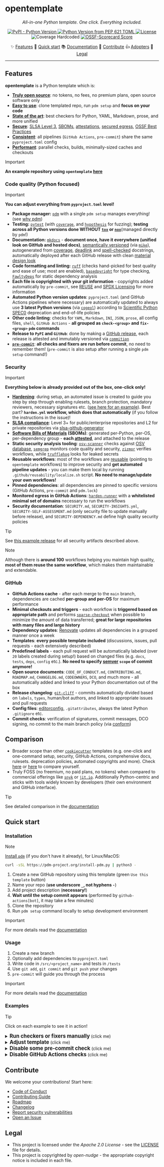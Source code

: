<!--
SPDX-FileCopyrightText: © 2025 open-nudge <https://github.com/open-nudge>
SPDX-FileContributor: szymonmaszke <github@maszke.co>

SPDX-License-Identifier: Apache-2.0
-->

# opentemplate

<!-- mkdocs remove start -->

<!-- vale off -->

<!-- pyml disable-num-lines 30 line-length-->

<p align="center">
    <em>All-in-one Python template. One click. Everything included.</em>
</p>

<div align="center">

<a href="https://pypi.org/project/opentemplate">![PyPI - Python Version](https://img.shields.io/pypi/v/opentemplate?style=for-the-badge&label=release&labelColor=grey&color=blue)
</a>
<a href="https://pypi.org/project/opentemplate">![Python Version from PEP 621 TOML](https://img.shields.io/python/required-version-toml?tomlFilePath=https%3A%2F%2Fraw.githubusercontent.com%2Fopen-nudge%2Fopentemplate%2Fmain%2Fpyproject.toml&style=for-the-badge&label=python&labelColor=grey&color=blue)
</a>
<a href="https://opensource.org/licenses/Apache-2.0">![License](https://img.shields.io/badge/License-Apache_2.0-blue?style=for-the-badge)
</a>
<a>![Coverage Hardcoded](https://img.shields.io/badge/coverage-100%25-green?style=for-the-badge)
</a>
<a href="https://scorecard.dev/viewer/?uri=github.com/open-nudge/opentemplate">![OSSF-Scorecard Score](https://img.shields.io/ossf-scorecard/github.com/open-nudge/opentemplate?style=for-the-badge&label=OSSF)
</a>

</div>

<p align="center">
✨ <a href="#features">Features</a>
🚀 <a href="#quick-start">Quick start</a>
📚 <a href="https://open-nudge.github.io/opentemplate">Documentation</a>
🤝 <a href="#contribute">Contribute</a>
👍 <a href="https://github.com/open-nudge/opentemplate/blob/main/ADOPTERS.md">Adopters</a>
📜 <a href="#legal">Legal</a>
</p>

______________________________________________________________________

<!-- mkdocs remove end -->

## Features

__opentemplate__ is a Python template which is:

- [__Truly open source__](https://open-nudge.github.io/opentemplate/template/about/philosophy):
    no tokens, no fees, no premium plans, open source software only
- [__Easy to use__](https://open-nudge.github.io/opentemplate/template/quickstart/usage):
    clone templated repo, run `pdm setup` and __focus on your code__
- [__State of the art__](https://open-nudge.github.io/opentemplate/template/details):
    best checkers for Python, YAML, Markdown, prose, and more unified
- [__Secure__](https://open-nudge.github.io/opentemplate/template/details/security):
    [SLSA Level 3](https://slsa.dev/spec/v1.0-rc1/levels), [SBOMs](https://www.cisa.gov/sbom),
    [attestations](https://docs.github.com/en/actions/security-for-github-actions/using-artifact-attestations/using-artifact-attestations-to-establish-provenance-for-builds),
    [secured egress](https://github.com/step-security/harden-runner),
    [OSSF Best Practices](https://github.com/ossf/scorecard)
- [__Consistent__](https://open-nudge.github.io/opentemplate/template/configuration/basic):
    all pipelines (`GitHub Actions`, `pre-commit`)
    share the same `pyproject.toml` config
- [__Performant__](https://open-nudge.github.io/opentemplate/template/details/github-actions):
    parallel checks, builds, minimally-sized caches and checkouts

> [!IMPORTANT]
> __An example repository using `opentemplate`
> [here](https://github.com/open-nudge/cogeol)__

<!-- vale on -->

### Code quality (Python focused)

> [!IMPORTANT]
> __You can adjust everything from `pyproject.toml` level!__

- __Package manager:__ [`pdm`](https://pdm-project.org/en/latest/)
    with a single `pdm setup` manages everything!
    (see [why pdm](https://open-nudge.github.io/opentemplate/latest/template/about/faq/#why-use-pdm-instead-of-uv))
- __Testing:__ [`pytest`](https://docs.pytest.org/en/stable/)
    (with [`coverage`](https://coverage.readthedocs.io/en/7.9.1/),
    and [`hypothesis`](https://hypothesis.readthedocs.io/en/latest/) for
    fuzzing); __testing across all Python versions
    done WITHOUT [`tox`](https://tox.wiki/en/4.27.0/)
    or [`nox`](https://nox.thea.codes/en/stable/)__(managed directly by `pdm`!)
- __Documentation:__ [`mkdocs`](https://www.mkdocs.org/) -
    __document once, have it everywhere (unified look on GitHub and hosted docs)__,
    [semantically versioned](https://semver.org/)
    (via [`mike`](https://github.com/jimporter/mike)),
    autogenerated from
    [coverage](https://github.com/econchick/interrogate),
    [deadlink](https://github.com/AlexanderDokuchaev/md-dead-link-check)
    and [spell-checked](https://github.com/codespell-project/codespell) docstrings,
    automatically deployed after each GitHub release with clean
    [material design look](https://github.com/squidfunk/mkdocs-material)
- __Code formatting and linting:__ [`ruff`](https://github.com/astral-sh/ruff)
    (checks hand-picked for best quality and ease of use; most are enabled),
    [`basedpyright`](https://github.com/DetachHead/basedpyright)
    for type checking, [`FawltyDeps`](https://github.com/tweag/FawltyDeps)
    for static dependency analysis
- __Each file is copyrighted with your git information__ -
    copyrights added automatically by `pre-commit`,
    see [REUSE](https://reuse.readthedocs.io/en/stable/) and
    [SPDX Licensing](https://spdx.dev/learn/handling-license-info/)
    for more information
- __Automated Python version updates__: `pyproject.toml`
    (and GitHub Actions pipelines where necessary)
    are automatically updated to always use __3 latest Python
    versions__ (via [`cogeol`](https://pypi.org/project/cogeol/))
    according to [Scientific Python SPEC0](https://scientific-python.org/specs/spec-0000/)
    deprecation and end-of-life policies
- __Other code linting__: checks for `YAML`, `Markdown`, `INI`, `JSON`, `prose`,
    all config files, `shell`, `GitHub Actions` -
    __all grouped as `check-<group>` and `fix-<group>` `pdm` commands__
- __Release to `PyPI` and `GitHub`__: done by making a
    [GitHub release](https://docs.github.com/en/repositories/releasing-projects-on-github/about-releases),
    each release is attested and immutably versioned via
    [`commition`](https://pypi.org/project/commition/)
- [__`pre-commit`__](https://pre-commit.com/): __all checks and fixers are run
    before commit__, no need to remember them!
    (`pre-commit` is also setup after running a single `pdm setup` command!)

### Security

> [!IMPORTANT]
> __Everything below is already provided out of the box, one-click only!__

- [__Hardening__](https://open-nudge.github.io/opentemplate/latest/template/quickstart/installation/#hardening):
    during setup, an automated issue is created to guide you step by step
    through enabling rulesets, branch protection, mandatory reviewers,
    necessary signatures etc.
    ([see here for an example](https://github.com/open-nudge/opentemplate/issues/1)).
    Best part? __`harden.yml` workflow, which does that
    automatically__ (if you follow the instructions in the issue)!
- [__SLSA compliance__](https://slsa.dev/spec/v1.0-rc1/levels):
    Level 3+ for public/enterprise repositories
    and L2 for private repositories
    via [slsa-github-generator](https://github.com/slsa-framework/slsa-github-generator)
- __[Software Bills of Materials](https://www.cisa.gov/sbom) (SBOMs)__:
    generated per-Python, per-OS, per-dependency group -
    __each [attested](https://github.com/actions/attest)__,
    and attached to the release
- __Static security analysis tooling__: [`osv-scanner`](https://github.com/google/osv-scanner)
    checks against [OSV database](https://osv.dev/),
    [`semgrep`](https://semgrep.dev/) monitors code quality and security,
    [`zizmor`](https://github.com/zizmorcore/zizmor) verifies workflows,
    while [`trufflehog`](https://github.com/trufflesecurity/trufflehog)
    looks for leaked secrets
- __Reusable workflows__: most of the workflows are [reusable](https://docs.github.com/en/actions/sharing-automations/reusing-workflows)
    (pointing to `opentemplate` workflows) to improve security and
    __get automated pipeline updates__ - you can make them local by
    running `.github/reusability/localize.sh` script. __No need
    to manage/update your own workflows!__
- __Pinned dependencies__: all dependencies are pinned to specific versions
    (GitHub Actions, `pre-commit` and `pdm.lock`)
- __Monitored egress in GitHub Actions__: [`harden-runner`](https://github.com/step-security/harden-runner)
    with a __whitelisted minimal set of domains__ necessary to run the workflows
- __Security documentation__: `SECURITY.md`, `SECURITY-INSIGHTS.yml`,
    `SECURITY-SELF-ASSESSMENT.md` (only security file to update
    manually before release), and `SECURITY-DEPENDENCY.md`
    define high quality security policies

> [!TIP]
> See [this example release](https://github.com/open-nudge/opentemplate/releases/tag/v0.1.3)
> for all security artifacts described above.

> [!NOTE]
> Although there is __around 100__ workflows helping you
> maintain high quality, __most of them reuse the same workflow__,
> which makes them maintainable and extendable.

### GitHub

- __GitHub Actions cache__ - after each merge
    to the `main` branch, dependencies are cached __per-group and
    per-OS__ for maximum performance
- __Minimal checkouts and triggers__ - each workflow is
    __triggered based on appropriate path__ and performs
    [`sparse-checkout`](https://github.blog/open-source/git/bring-your-monorepo-down-to-size-with-sparse-checkout/)
    when possible to minimize the amount of data transferred;
    __great for large repositories with many files and large history__
- __Dependency updates__: [Renovate](https://docs.renovatebot.com/)
    updates all dependencies in a grouped manner once a week
- __Templates__: __every possible template included__ (discussions,
    issues, pull requests - each extensively described)
- __Predefined labels__ - each pull request will be automatically labeled
    (over `20` labels created during setup!) based on changed files
    (e.g. `docs`, `tests`, `deps`, `config` etc.).
    __No need to specify [semver](https://semver.org/) `scope`
    of commit anymore!__
- __Open source documents__: `CODE_OF_CONDUCT.md`,
    `CONTRIBUTING.md`, `ROADMAP.md`, `CHANGELOG.md`, `CODEOWNERS`, `DCO`,
    and much more - all automatically added and linked to your
    Python documentation out of the box
- __Release changelog__: [`git-cliff`](https://git-cliff.org/) - commits
    automatically divided based on `labels`, `types`, human/bot authors,
    and linked to appropriate issues and pull requests
- __Config files__: [editorconfig](https://editorconfig.org/), `.gitattributes`,
    always the latest Python `.gitignore` etc.
- __Commit checks__: verification of signatures, commit messages,
    DCO signing, no commit to the main branch policy
    (via [conform](https://github.com/siderolabs/conform))

## Comparison

- Broader scope than other [`cookiecutter`](https://github.com/cookiecutter/cookiecutter)
    templates (e.g. one-click and one-command setup, security,
    GitHub Actions, comprehensive docs, rulesets. deprecation policies,
    automated copyrights and more).
    Check [here](https://github.com/fpgmaas/cookiecutter-uv)
    or [here](https://github.com/audreyfeldroy/cookiecutter-pypackage)
    to compare yourself.
- Truly FOSS (no freemium, no paid plans, no tokens) when compared to commercial
    offerings like [`snyk`](https://snyk.io/) or
    [`jit.io`](https://www.jit.io/). Additionally Python-centric and sticks
    with tools widely known by developers (their own environment and
    GitHub interface).

> [!TIP]
> See detailed comparison in the
> [documentation](https://open-nudge.github.io/opentemplate/latest/template/about/comparison/)

## Quick start

### Installation

> [!NOTE]
> [Install `pdm`](https://pdm-project.org/en/latest/#recommended-installation-method)
> (if you don't have it already), for Linux/MacOS:

```sh
curl -sSL https://pdm-project.org/install-pdm.py | python3 -
```

1. Create a new GitHub repository using this template
    (green `Use this template` button)
1. Name your repo (__use underscore `_`, not hyphens `-`__)
1. Add project description (__necessary!__)
1. __Wait until the setup commit appears__
    (performed by `github-actions[bot]`, it may take a few minutes)
1. Clone the repository
1. Run `pdm setup` command locally to setup development environment

> [!IMPORTANT]
> For more details read the
> [documentation](https://open-nudge.github.io/opentemplate/template/quickstart/installation)

### Usage

1. Create a new branch
1. Optionally add dependencies to `pyproject.toml`
1. Write code in `/src/<project_name>` and tests in `/tests`
1. Use `git add`, `git commit` and `git push` your changes
1. `pre-commit` will guide you through the process

> [!IMPORTANT]
> For more details read the
> [documentation](https://open-nudge.github.io/opentemplate/template/quickstart/usage)

### Examples

> [!TIP]
> Click on each example to see it in action!

<details>
  <summary><b><big>Run checkers or fixers manually</big></b> (click me)</summary>
&nbsp;

```sh
> pdm check-<group> [FILE1, FILE2, ...] # pdm fix-<group>
```

For example, to check __all Python files__:

```sh
> pdm check-python
```

Or to check `/src/__init__.py`:

```sh
> pdm check-python src/__init__.py
```

Note that all `check` and `fix` commands are grouped for your convenience:

```sh
> pdm check-all # pdm fix-all
```

</details>

<details>
  <summary><b><big>Adjust template</big></b> (click me)</summary>
&nbsp;

> Most of the adjustments can be done by __only__ editing `pyproject.toml`

Common changes to `pyproject.toml`:

- Add dev dependencies under `[dependency-groups]`
    (everything is named `dev-<group>`)
- Modify `[tool.pdm.scripts]` for custom command
    (`check-<group>` or `fix-<group>`, the latter modifies files)
- Use `[tool.<name>]` to adjust specific tool configuration

> __Adjusting these sections will affect `pre-commit` and `GitHub Actions`__

</details>

<details>
  <summary><b><big>Disable some pre-commit check</big></b> (click me)</summary>
&nbsp;

> Disabling checks should be done cautiously!

`pre-commit` checks are defined in `.pre-commit-config.yaml`.

Disable a check using `SKIP` environment variable:

```sh
SKIP="<group1>,<group2>" git commit -m <message>
```

For example, the following will skip `DCO` and `ini` checks
and Python fixes (which would modify files):

```sh
SKIP="dco,ini,fix-python" git commit -m <message>
```

For details, refer to the `id` fields in `.pre-commit-config.yaml`.

> Some commands have both `<group>-fix` and `<group>-check`
> for different actions!

</details>

<details>
  <summary><b><big>Disable GitHub Actions checks</big></b> (click me)</summary>
&nbsp;

> Disabling checks should be done cautiously!

When making a commit you can add one of the following
strings to the message:

- `[skip ci]`
- `[ci skip]`
- `[no ci]`
- `[skip actions]`
- `[actions skip]`

> Note that you can also merge pull requests __even if the checks fail__.

</details>

<!-- mkdocs remove start -->

## Contribute

We welcome your contributions! Start here:

- [Code of Conduct](/CODE_OF_CONDUCT.md)
- [Contributing Guide](/CONTRIBUTING.md)
- [Roadmap](/ROADMAP.md)
- [Changelog](/CHANGELOG.md)
- [Report security vulnerabilities](/SECURITY.md)
- [Open an Issue](https://github.com/open-nudge/opentemplate/issues)

## Legal

- This project is licensed under the _Apache 2.0 License_ - see
    the [LICENSE](/LICENSE.md) file for details.
- This project is copyrighted by _open-nudge_ - the
    appropriate copyright notice is included in each file.

<!-- mkdocs remove end -->

<!-- md-dead-link-check: on -->

